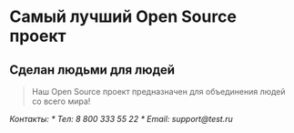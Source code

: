 # Самый лучший Open Source проект

## Сделан людьми для людей

> Наш Open Source проект предназначен для объединения людей со всего мира!

_Контакты:_
_* Тел: 8 800 333 55 22_
_* Email: support@test.ru_
